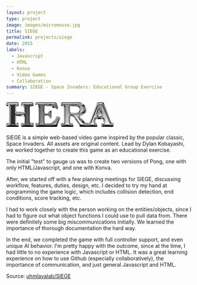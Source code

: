 ```yaml
---
layout: project
type: project
image: images/micromouse.jpg
title: SIEGE
permalink: projects/siege
date: 2015
labels:
  - Javascript
  - HTML
  - Konva
  - Video Games
  - Collaboration
summary: SIEGE - Space Invaders: Educational Group Exercise
---
```


[<img class="ui medium right floated rounded image" src="../images/heralogo.png">](http://kokua.crdg.hawaii.edu/hera/heraForm.html)

SIEGE is a simple web-based video game inspired by the popular classic, Space Invaders. All assets are original content. Lead by Dylan Kobayashi, we worked together to create this game as an educational exercise. 

The initial "test" to gauge us was to create two versions of Pong, one with only HTML/Javascript, and one with Konva. 

After, we started off with a few planning meetings for SIEGE, discussing workflow, features, duties, design, etc. I decided to try my hand at programming the game logic, which includes collision detection, end conditions, score tracking, etc.

I had to work closely with the person working on the entities/objects, since I had to figure out what object functions I could use to pull data from. There were definitely some big miscommunications initially. We learned the importance of thorough documentation the hard way.

In the end, we completed the game with full controller support, and even unique AI behavior. Iʻm pretty happy with the outcome, since at the time, I had little to no experience with Javascript or HTML. It was a great learning experience on how to use Github (especially collaboratively), the importance of communication, and just general Javascript and HTML.

Source: <a href="https://github.com/uhmlavalab/SIEGE"><i class="large github icon"></i>uhmlavalab/SIEGE</a>
